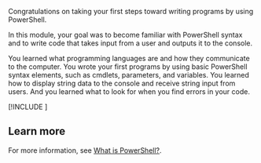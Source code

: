 Congratulations on taking your first steps toward writing programs by using PowerShell.

In this module, your goal was to become familiar with PowerShell syntax and to write code that takes input from a user and outputs it to the console.

You learned what programming languages are and how they communicate to the computer. You wrote your first programs by using basic PowerShell syntax elements, such as cmdlets, parameters, and variables. You learned how to display string data to the console and receive string input from users. And you learned what to look for when you find errors in your code.

[!INCLUDE [](../../../includes/azure-optional-exercise-subscription-cleanup.md)]

## Learn more

For more information, see [What is PowerShell?](/powershell/scripting/overview).